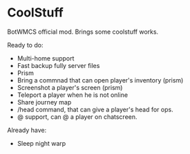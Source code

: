 # CoolStuff
BotWMCS official mod. Brings some coolstuff works.

Ready to do:
- Multi-home support
- Fast backup fully server files
- Prism
- Bring a commnad that can open player's inventory (prism)
- Screenshot a player's screen (prism)
- Teleport a player when he is not online
- Share journey map
- /head <player> command, that can give a player's head for ops.
- @ support, can @ a player on chatscreen.

Already have:
- Sleep night warp
